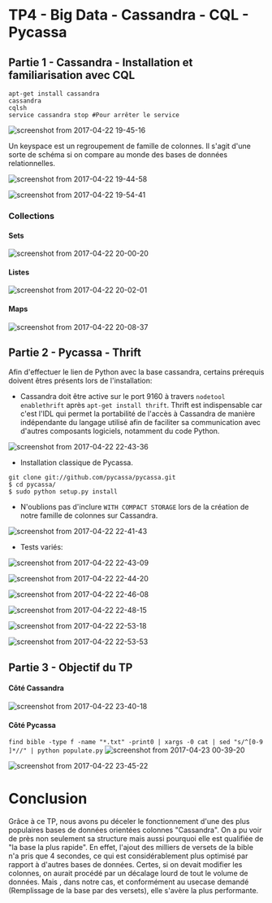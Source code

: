 # TP4 - Big Data - Cassandra - CQL - Pycassa

## Partie 1 - Cassandra - Installation et familiarisation avec CQL

```
apt-get install cassandra
cassandra
cqlsh
service cassandra stop #Pour arrêter le service
```

![screenshot from 2017-04-22 19-45-16](https://cloud.githubusercontent.com/assets/23452983/25308958/33dbce4a-27b8-11e7-872a-20a9ecf43291.png)

Un keyspace est un regroupement de famille de colonnes. Il s'agit d'une sorte de schéma si on compare au monde des bases de données relationnelles.

![screenshot from 2017-04-22 19-44-58](https://cloud.githubusercontent.com/assets/23452983/25308956/2ae62542-27b8-11e7-91fa-63aadbce4f4c.png)

![screenshot from 2017-04-22 19-54-41](https://cloud.githubusercontent.com/assets/23452983/25308961/37b8f2cc-27b8-11e7-802f-6efd155af2af.png)

### Collections

#### Sets
![screenshot from 2017-04-22 20-00-20](https://cloud.githubusercontent.com/assets/23452983/25308966/43f4fcb6-27b8-11e7-9fdb-cf0b4de42e5a.png)

#### Listes
![screenshot from 2017-04-22 20-02-01](https://cloud.githubusercontent.com/assets/23452983/25308968/47b5ccc2-27b8-11e7-874c-0261bb3f33f8.png)

#### Maps
![screenshot from 2017-04-22 20-08-37](https://cloud.githubusercontent.com/assets/23452983/25308970/4e8adf1a-27b8-11e7-95af-5819f428349d.png)

## Partie 2 - Pycassa - Thrift

Afin d'effectuer le lien de Python avec la base cassandra, certains prérequis doivent êtres présents lors de l'installation:
- Cassandra doit être active sur le port 9160 à travers `nodetool enablethrift` après `apt-get install thrift`. Thrift est indispensable car c'est l'IDL qui permet la portabilité de l'accès à Cassandra de manière indépendante du langage utilisé afin de faciliter sa communication avec d'autres composants logiciels, notamment du code Python.

![screenshot from 2017-04-22 22-43-36](https://cloud.githubusercontent.com/assets/23452983/25308981/7441546e-27b8-11e7-85e9-a0a4f12c4354.png)
- Installation classique de Pycassa.
```
git clone git://github.com/pycassa/pycassa.git
$ cd pycassa/
$ sudo python setup.py install
```
- N'oublions pas d'inclure `WITH COMPACT STORAGE` lors de la création de notre famille de colonnes sur Cassandra.

![screenshot from 2017-04-22 22-41-43](https://cloud.githubusercontent.com/assets/23452983/25308972/5621df8a-27b8-11e7-94a0-416840658ca0.png)

- Tests variés:

![screenshot from 2017-04-22 22-43-09](https://cloud.githubusercontent.com/assets/23452983/25308978/63019cf4-27b8-11e7-821f-332c0ed7f134.png)

![screenshot from 2017-04-22 22-44-20](https://cloud.githubusercontent.com/assets/23452983/25308986/9f9a42a6-27b8-11e7-8a4c-6563d7e84f20.png)

![screenshot from 2017-04-22 22-46-08](https://cloud.githubusercontent.com/assets/23452983/25308987/a4e8a7de-27b8-11e7-9e33-cf41ff42f84d.png)

![screenshot from 2017-04-22 22-48-15](https://cloud.githubusercontent.com/assets/23452983/25308988/a95c3fe2-27b8-11e7-88d6-b5fab6266f87.png)

![screenshot from 2017-04-22 22-53-18](https://cloud.githubusercontent.com/assets/23452983/25308989/abee12a8-27b8-11e7-824e-7366d0dbd446.png)

![screenshot from 2017-04-22 22-53-53](https://cloud.githubusercontent.com/assets/23452983/25308990/afebb11c-27b8-11e7-858f-fd64437c39a0.png)

## Partie 3 - Objectif du TP

#### Côté Cassandra

![screenshot from 2017-04-22 23-40-18](https://cloud.githubusercontent.com/assets/23452983/25308992/b44607bc-27b8-11e7-8cf4-3931bc1939e9.png)

#### Côté Pycassa

`find bible -type f -name "*.txt" -print0 | xargs -0 cat | sed "s/^[0-9 ]*//" | python populate.py`
![screenshot from 2017-04-23 00-39-20](https://cloud.githubusercontent.com/assets/23452983/25309160/5f8a9c1a-27bd-11e7-8b91-8fde1f8f7b1c.png)

![screenshot from 2017-04-22 23-45-22](https://cloud.githubusercontent.com/assets/23452983/25308998/bf090154-27b8-11e7-8f5c-847af2d02eeb.png)

# Conclusion

Grâce à ce TP, nous avons pu déceler le fonctionnement d'une des plus populaires bases de données orientées colonnes "Cassandra". On a pu voir de près non seulement sa structure mais aussi pourquoi elle est qualifiée de "la base la plus rapide". En effet, l'ajout des milliers de versets de la bible n'a pris que 4 secondes, ce qui est considérablement plus optimisé par rapport à d'autres bases de données.
Certes, si on devait modifier les colonnes, on aurait procédé par un décalage lourd de tout le volume de données. Mais , dans notre cas, et conformément au usecase demandé (Remplissage de la base par des versets), elle s'avère la plus performante.
